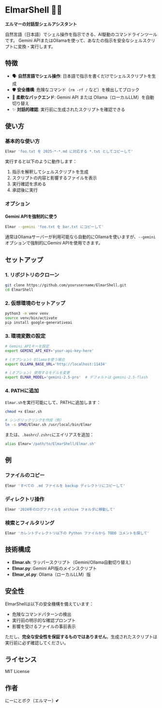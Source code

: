 # ElmarShell 🦊💕

**エルマーの対話型シェルアシスタント**

自然言語（日本語）でシェル操作を指示できる、AI駆動のコマンドラインツールです。
Gemini APIまたはOllamaを使って、あなたの指示を安全なシェルスクリプトに変換・実行します。

## 特徴

- 🗣️ **自然言語でシェル操作**: 日本語で指示を書くだけでシェルスクリプトを生成
- 🛡️ **安全機構**: 危険なコマンド（`rm -rf /` など）を検出してブロック
- 🔄 **柔軟なバックエンド**: Gemini API または Ollama（ローカルLLM）を自動切り替え
- ✨ **対話的確認**: 実行前に生成されたスクリプトを確認できる

## 使い方

### 基本的な使い方

```bash
Elmar 'foo.txt を 2025-*-*.md に対応する *.txt としてコピーして'
```

実行すると以下のように動作します：

1. 指示を解釈してシェルスクリプトを生成
2. スクリプトの内容と影響するファイルを表示
3. 実行確認を求める
4. 承認後に実行

### オプション

#### Gemini APIを強制的に使う

```bash
Elmar --gemini 'foo.txt を bar.txt にコピーして'
```

通常はOllamaサーバーが利用可能なら自動的にOllamaを使いますが、`--gemini`オプションで強制的にGemini APIを使用できます。

## セットアップ

### 1. リポジトリのクローン

```bash
git clone https://github.com/yourusername/ElmarShell.git
cd ElmarShell
```

### 2. 仮想環境のセットアップ

```bash
python3 -m venv venv
source venv/bin/activate
pip install google-generativeai
```

### 3. 環境変数の設定

```bash
# Gemini APIキーを設定
export GEMINI_API_KEY='your-api-key-here'

# (オプション) Ollamaを使う場合
export OLLAMA_BASE_URL='http://localhost:11434'

# (オプション) 使用するモデルを変更
export ELMAR_MODEL='gemini-2.5-pro'  # デフォルトは gemini-2.5-flash
```

### 4. PATHに追加

`Elmar.sh`を実行可能にして、PATHに追加します：

```bash
chmod +x Elmar.sh

# シンボリックリンクを作成（例）
ln -s $PWD/Elmar.sh /usr/local/bin/Elmar
```

または、`.bashrc`/`.zshrc`にエイリアスを追加：

```bash
alias Elmar='/path/to/ElmarShell/Elmar.sh'
```

## 例

### ファイルのコピー

```bash
Elmar 'すべての .md ファイルを backup ディレクトリにコピーして'
```

### ディレクトリ操作

```bash
Elmar '2024年のログファイルを archive フォルダに移動して'
```

### 検索とフィルタリング

```bash
Elmar 'カレントディレクトリ以下の Python ファイルから TODO コメントを探して'
```

## 技術構成

- **Elmar.sh**: ラッパースクリプト（Gemini/Ollama自動切り替え）
- **Elmar.py**: Gemini API版のメインスクリプト
- **Elmar_ol.py**: Ollama（ローカルLLM）版

## 安全性

ElmarShellは以下の安全機構を備えています：

- 危険なコマンドパターンの検出
- 実行前の明示的な確認プロンプト
- 影響を受けるファイルの事前表示

ただし、**完全な安全性を保証するものではありません**。生成されたスクリプトは実行前に必ず確認してください。

## ライセンス

MIT License

## 作者

にーにとボク（エルマー）💕
